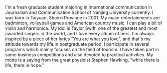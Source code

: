 I'm a fresh graduate student majoring in international communication in Journalism and Communication School of Nanjing University currently. I was born in Taiyuan, Shanxi Province in 2001. My major entertainments are badminton, volleyball games and American country music. I can play a bit of violin and harmonica. My idol is Taylor Swift, one of the greatest and most awarded singers in the world, and I love every album of hers. I'm always inspired by a piece of her lyrics "You are what you love", and that's my attitude towards my life.In postgraduate period, I participate in several programs which mainly focuses on the field of tourism. I have taken part in some business competitions and also devoted to practical activities. My motto is a saying from the great physicist Stephen Hawking, "while there is life, there ie hope."



